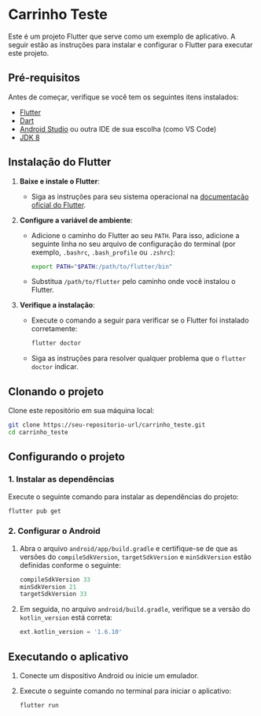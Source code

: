 # Carrinho Teste

Este é um projeto Flutter que serve como um exemplo de aplicativo. A seguir estão as instruções para instalar e configurar o Flutter para executar este projeto.

## Pré-requisitos

Antes de começar, verifique se você tem os seguintes itens instalados:

- [Flutter](https://flutter.dev/docs/get-started/install)
- [Dart](https://dart.dev/get-dart)
- [Android Studio](https://developer.android.com/studio) ou outra IDE de sua escolha (como VS Code)
- [JDK 8](https://www.oracle.com/java/technologies/javase-jdk8-downloads.html)

## Instalação do Flutter

1. **Baixe e instale o Flutter**:
   - Siga as instruções para seu sistema operacional na [documentação oficial do Flutter](https://flutter.dev/docs/get-started/install).

2. **Configure a variável de ambiente**:
   - Adicione o caminho do Flutter ao seu `PATH`. Para isso, adicione a seguinte linha no seu arquivo de configuração do terminal (por exemplo, `.bashrc`, `.bash_profile` ou `.zshrc`):

     ```bash
     export PATH="$PATH:/path/to/flutter/bin"
     ```

   - Substitua `/path/to/flutter` pelo caminho onde você instalou o Flutter.

3. **Verifique a instalação**:
   - Execute o comando a seguir para verificar se o Flutter foi instalado corretamente:

     ```bash
     flutter doctor
     ```

   - Siga as instruções para resolver qualquer problema que o `flutter doctor` indicar.

## Clonando o projeto

Clone este repositório em sua máquina local:

```bash
git clone https://seu-repositorio-url/carrinho_teste.git
cd carrinho_teste
```

## Configurando o projeto

### 1. Instalar as dependências

Execute o seguinte comando para instalar as dependências do projeto:

```bash
flutter pub get
```

### 2. Configurar o Android

1. Abra o arquivo `android/app/build.gradle` e certifique-se de que as versões do `compileSdkVersion`, `targetSdkVersion` e `minSdkVersion` estão definidas conforme o seguinte:

   ```gradle
   compileSdkVersion 33
   minSdkVersion 21
   targetSdkVersion 33
   ```

2. Em seguida, no arquivo `android/build.gradle`, verifique se a versão do `kotlin_version` está correta:

   ```gradle
   ext.kotlin_version = '1.6.10'
   ```

## Executando o aplicativo

1. Conecte um dispositivo Android ou inicie um emulador.
2. Execute o seguinte comando no terminal para iniciar o aplicativo:

   ```bash
   flutter run
   ```



